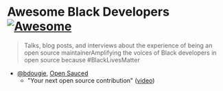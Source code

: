 # Awesome Black Developers [![Awesome](https://awesome.re/badge.svg)](https://awesome.re)
> Talks, blog posts, and interviews about the experience of being an open source maintainerAmplifying the voices of Black developers in open source because #BlackLivesMatter

* [@bdougie](https://github.com/bdougie), [Open Sauced](https://github.com/open-sauced/open-sauced)
  * "Your next open source contribution" ([video](https://www.youtube.com/watch?v=UzI2Wdl3arE))
